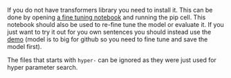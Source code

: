 If you do not have transformers library you need to install it. This can be done by opening [a fine tuning notebook](./fine-tuning.ipynb) and running the pip cell. This notebook should also be used to re-fine tune the model or evaluate it. If you just want to try it out for you own sentences you should instead use the [demo](./demo.ipynb) (model is to big for github so you need to fine tune and save the model first).

The files that starts with `hyper-` can be ignored as they were just used for hyper parameter search.